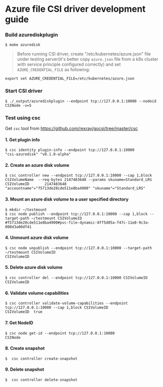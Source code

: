 # Azure file CSI driver development guide

### Build azurediskplugin
```
$ make azuredisk
```

> Before running CSI driver, create "/etc/kubernetes/azure.json" file under testing server(it's better copy `azure.json` file from a k8s cluster with service principle configured correctly) and set `AZURE_CREDENTIAL_FILE` as following:
```
export set AZURE_CREDENTIAL_FILE=/etc/kubernetes/azure.json
```

### Start CSI driver
```
$ ./_output/azurediskplugin --endpoint tcp://127.0.0.1:10000 --nodeid CSINode -v=5
```

### Test using csc
Get ```csc``` tool from https://github.com/rexray/gocsi/tree/master/csc

#### 1. Get plugin info
```
$ csc identity plugin-info --endpoint tcp://127.0.0.1:10000
"csi-azuredisk" "v0.1.0-alpha"
```

#### 2. Create an azure disk volume
```
$ csc controller new --endpoint tcp://127.0.0.1:10000 --cap 1,block CSIVolumeName  --req-bytes 2147483648 --params skuname=Standard_LRS
CSIVolumeID       2147483648      "accountname"="f5713de20cde511e8ba4900" "skuname"="Standard_LRS"
```

#### 3. Mount an azure disk volume to a user specified directory
```
$ mkdir ~/testmount
$ csc node publish --endpoint tcp://127.0.0.1:10000 --cap 1,block --target-path ~/testmount CSIVolumeID
#f5713de20cde511e8ba4900#pvc-file-dynamic-8ff5d05a-f47c-11e8-9c3a-000d3a00df41
```

#### 4. Unmount azure disk volume
```
$ csc node unpublish --endpoint tcp://127.0.0.1:10000 --target-path ~/testmount CSIVolumeID
CSIVolumeID
```

#### 5. Delete azure disk volume
```
$ csc controller del --endpoint tcp://127.0.0.1:10000 CSIVolumeID
CSIVolumeID
```

#### 6. Validate volume capabilities
```
$ csc controller validate-volume-capabilities --endpoint tcp://127.0.0.1:10000 --cap 1,block CSIVolumeID
CSIVolumeID  true
```

#### 7. Get NodeID
```
$ csc node get-id --endpoint tcp://127.0.0.1:10000
CSINode
```

#### 8. Create snapshot
```
$  csc controller create-snapshot
```

#### 9. Delete snapshot
```
$  csc controller delete-snapshot
```
